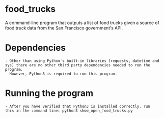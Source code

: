 # food_trucks
A command-line program that outputs a list of food trucks given a source of food truck data from the San Francisco government's API. 

# Dependencies
    - Other than using Python's built-in libraries (requests, datetime and sys) there are no other third party dependencies needed to run the program.
    - However, Python3 is required to run this program.
    
# Running the program
    - After you have verified that Python3 is installed correctly, run this in the command line: python3 show_open_food_trucks.py
